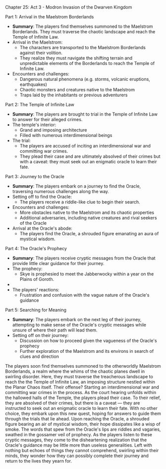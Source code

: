 Chapter 25: Act 3 - Modron Invasion of the Dwarven Kingdom


 Part 1: Arrival in the Maelstrom Borderlands
- **Summary**: The players find themselves summoned to the Maelstrom Borderlands. They must traverse the chaotic landscape and reach the Temple of Infinite Law.
- Arrival in the Maelstrom:
   - The characters are transported to the Maelstrom Borderlands against their volition.
   - They realize they must navigate the shifting terrain and unpredictable elements of the Borderlands to reach the Temple of Infinite Law.
- Encounters and challenges:
   - Dangerous natural phenomena (e.g. storms, volcanic eruptions, earthquakes)
   - Chaotic monsters and creatures native to the Maelstrom
   - Traps laid by the inhabitants or previous adventurers

 Part 2: The Temple of Infinite Law
- **Summary**: The players are brought to trial in the Temple of Infinite Law to answer for their alleged crimes.
- The temple's interior:
   - Grand and imposing architecture
   - Filled with numerous interdimensional beings
- The trial:
   - The players are accused of inciting an interdimensional war and committing war crimes.
   - They plead their case and are ultimately absolved of their crimes but with a caveat: they must seek out an enigmatic oracle to learn their fate.

 Part 3: Journey to the Oracle
- **Summary**: The players embark on a journey to find the Oracle, traversing numerous challenges along the way.
- Setting off to find the Oracle:
   - The players receive a riddle-like clue to begin their search.
- Encounters and challenges:
   - More obstacles native to the Maelstrom and its chaotic properties
   - Additional adversaries, including native creatures and rival seekers of the Oracle
- Arrival at the Oracle's abode:
   - The players find the Oracle, a shrouded figure emanating an aura of mystical wisdom.

 Part 4: The Oracle's Prophecy
- **Summary**: The players receive cryptic messages from the Oracle that provide little clear guidance for their journey.
- The prophecy:
   - Skye is prophesied to meet the Jabberwocky within a year on the Plains of Goroth.
- 
- The players' reactions:
   - Frustration and confusion with the vague nature of the Oracle's guidance

 Part 5: Searching for Meaning
- **Summary**: The players embark on the next leg of their journey, attempting to make sense of the Oracle's cryptic messages while unsure of where their path will lead them.
- Setting off on their journey:
   - Discussion on how to proceed given the vagueness of the Oracle's prophecy
   - Further exploration of the Maelstrom and its environs in search of clues and direction



The players soon find themselves summoned to the otherworldly Maelstrom Borderlands, a realm where the whims of the chaotic planes dwell in swirling disorder. Here, they must traverse the treacherous landscape to reach the the Temple of Infinite Law, an imposing structure nestled within the Planar Chaos itself. Their offense? Starting an interdimensional war and committing war crimes in the process.
As the court hearing unfolds within the hallowed halls of the Temple, the players plead their case. To their relief, they are absolved of their crimes, but there is a caveat — they are instructed to seek out an enigmatic oracle to learn their fate. With no other choice, they embark upon this new quest, hoping for answers to guide them through the trials that lie ahead.
Upon reaching the Oracle, a shrouded figure bearing an air of mystical wisdom, their hope dissipates like a wisp of smoke. The words that spew from the Oracle's lips are riddles and vagaries, swathed in the gossamer veil of prophecy. As the players listen to these cryptic messages, they come to the disheartening realization that the Oracle's guidance may be little more than useless generalities. Left with nothing but echoes of things they cannot comprehend, swirling within their minds, they wonder how they can possibly complete their journey and return to the lives they yearn for.
